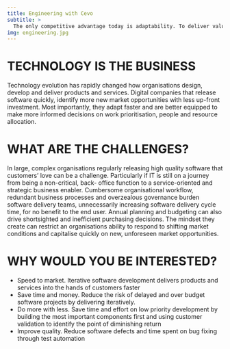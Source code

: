 ```yaml
---
title: Engineering with Cevo
subtitle: >
  The only competitive advantage today is adaptability. To deliver valuable new concepts and solutions faster than the competition, organisations need the ability to rapidly deploy code to production, and then iterate based on customer feedback.
img: engineering.jpg
---
```


# TECHNOLOGY IS THE BUSINESS

Technology evolution has rapidly changed how organisations design, develop and deliver products and services. Digital companies that release software quickly, identify more new market opportunities with less up-front investment. Most importantly, they adapt faster and are better equipped to make more informed decisions on work prioritisation, people and resource allocation.

# WHAT ARE THE CHALLENGES?

In large, complex organisations regularly releasing high quality software that customers’ love can be a challenge. Particularly if IT is still on a journey from being a non-critical, back- office function to a service-oriented and strategic business enabler. Cumbersome organisational workflow, redundant business processes and overzealous governance burden software delivery teams, unnecessarily increasing software delivery cycle time, for no benefit to the end user. Annual planning and budgeting can also drive shortsighted and inefficient purchasing decisions. The mindset they create can restrict an organisations ability to respond to shifting market conditions and capitalise quickly on new, unforeseen market opportunities.

# WHY WOULD YOU BE INTERESTED?

* Speed to market. Iterative software development delivers products and services into the hands of customers faster
* Save time and money. Reduce the risk of delayed and over budget software projects by delivering iteratively.
* Do more with less. Save time and effort on low priority development by building the most important components first and using customer validation to identify the point of diminishing return
* Improve quality. Reduce software defects and time spent on bug fixing through test automation
